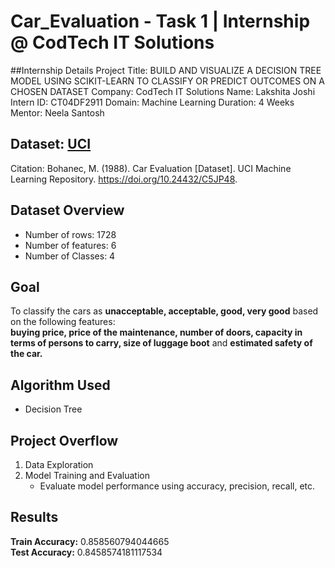 # Car_Evaluation - Task 1 | Internship @ CodTech IT Solutions

##Internship Details
Project Title: BUILD AND VISUALIZE A DECISION TREE MODEL USING SCIKIT-LEARN TO CLASSIFY OR PREDICT OUTCOMES ON A CHOSEN DATASET
Company: CodTech IT Solutions
Name: Lakshita Joshi
Intern ID: CT04DF2911
Domain: Machine Learning
Duration: 4 Weeks
Mentor: Neela Santosh


## Dataset: [UCI](https://archive.ics.uci.edu/dataset/19/car+evaluation)
Citation: Bohanec, M. (1988). Car Evaluation [Dataset]. UCI Machine Learning Repository. https://doi.org/10.24432/C5JP48.

## Dataset Overview
- Number of rows: 1728
- Number of features: 6
- Number of Classes: 4

## Goal
To classify the cars as **unacceptable, acceptable, good, very good** based on the following features:  
**buying price, price of the maintenance, number of doors, capacity in terms of persons to carry, size of luggage boot** and **estimated safety of the car.**

## Algorithm Used
- Decision Tree

## Project Overflow
1. Data Exploration
2. Model Training and Evaluation
   - Evaluate model performance using accuracy, precision, recall, etc.

## Results
**Train Accuracy:** 0.858560794044665 <br>
**Test Accuracy:** 0.8458574181117534
